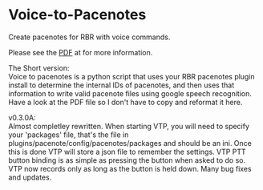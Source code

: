 # Voice-to-Pacenotes
Create pacenotes for RBR with voice commands.

Please see the [PDF](https://github.com/Wrench36/Voice-to-Pacenotes/blob/main/VTP%20Doc.pdf) at  for more information.

The Short version:<br>
Voice to pacenotes is a python script that uses your RBR pacenotes plugin install to determine the internal IDs of pacenotes, and then uses that information to write valid pacenote files using google speech recognition.
Have a look at the PDF file so I don't have to copy and reformat it here.

v0.3.0A:<br>
Almost completley rewritten.
When starting VTP, you will need to specify your 'packages' file, that's the file in plugins/pacenote/config/pacenotes/packages and should be an ini.
Once this is done VTP will store a json file to remember the settings.
VTP PTT button binding is as simple as pressing the button when asked to do so.
VTP now records only as long as the button is held down.
Many bug fixes and updates.
